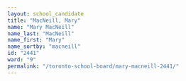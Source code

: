 ```yaml
---
layout: school_candidate
title: "MacNeill, Mary"
name: "Mary MacNeill"
name_last: "MacNeill"
name_first: "Mary"
name_sortby: "macneill"
id: "2441"
ward: "9"
permalink: "/toronto-school-board/mary-macneill-2441/"
---
```

